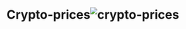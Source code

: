 # Crypto-prices![crypto-prices](https://user-images.githubusercontent.com/79536194/178965735-4cc274da-042a-4ef1-be62-eaec7d7bbc20.png)
